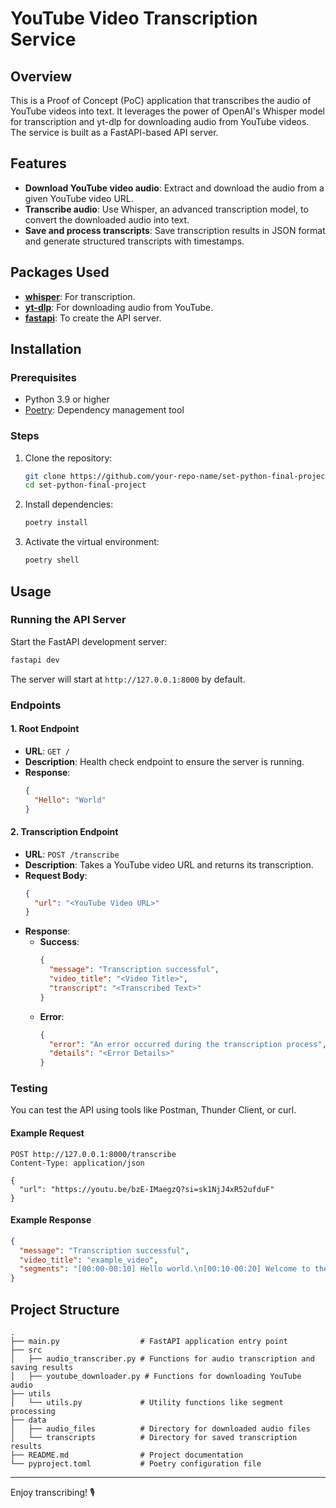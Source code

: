 # YouTube Video Transcription Service

## Overview
This is a Proof of Concept (PoC) application that transcribes the audio of YouTube videos into text. It leverages the power of OpenAI's Whisper model for transcription and yt-dlp for downloading audio from YouTube videos. The service is built as a FastAPI-based API server.

## Features
- **Download YouTube video audio**: Extract and download the audio from a given YouTube video URL.
- **Transcribe audio**: Use Whisper, an advanced transcription model, to convert the downloaded audio into text.
- **Save and process transcripts**: Save transcription results in JSON format and generate structured transcripts with timestamps.

## Packages Used
- **[whisper](https://github.com/openai/whisper)**: For transcription.
- **[yt-dlp](https://github.com/yt-dlp/yt-dlp)**: For downloading audio from YouTube.
- **[fastapi](https://fastapi.tiangolo.com/)**: To create the API server.

## Installation

### Prerequisites
- Python 3.9 or higher
- [Poetry](https://python-poetry.org/): Dependency management tool

### Steps
1. Clone the repository:
   ```bash
   git clone https://github.com/your-repo-name/set-python-final-project.git
   cd set-python-final-project
   ```

2. Install dependencies:
   ```bash
   poetry install
   ```

3. Activate the virtual environment:
   ```bash
   poetry shell
   ```

## Usage

### Running the API Server
Start the FastAPI development server:
```bash
fastapi dev
```
The server will start at `http://127.0.0.1:8000` by default.

### Endpoints

#### 1. Root Endpoint
- **URL**: `GET /`
- **Description**: Health check endpoint to ensure the server is running.
- **Response**:
  ```json
  {
    "Hello": "World"
  }
  ```

#### 2. Transcription Endpoint
- **URL**: `POST /transcribe`
- **Description**: Takes a YouTube video URL and returns its transcription.
- **Request Body**:
  ```json
  {
    "url": "<YouTube Video URL>"
  }
  ```
- **Response**:
  - **Success**:
    ```json
    {
      "message": "Transcription successful",
      "video_title": "<Video Title>",
      "transcript": "<Transcribed Text>"
    }
    ```
  - **Error**:
    ```json
    {
      "error": "An error occurred during the transcription process",
      "details": "<Error Details>"
    }
    ```

### Testing
You can test the API using tools like Postman, Thunder Client, or curl.

#### Example Request
```http
POST http://127.0.0.1:8000/transcribe
Content-Type: application/json

{
  "url": "https://youtu.be/bzE-IMaegzQ?si=sk1NjJ4xR52ufduF"
}
```

#### Example Response
```json
{
  "message": "Transcription successful",
  "video_title": "example_video",
  "segments": "[00:00-00:10] Hello world.\n[00:10-00:20] Welcome to the transcription service."
}
```

## Project Structure
```
.
├── main.py                  # FastAPI application entry point
├── src
│   ├── audio_transcriber.py # Functions for audio transcription and saving results
│   ├── youtube_downloader.py # Functions for downloading YouTube audio
├── utils
│   └── utils.py             # Utility functions like segment processing
├── data
│   ├── audio_files          # Directory for downloaded audio files
│   └── transcripts          # Directory for saved transcription results
├── README.md                # Project documentation
└── pyproject.toml           # Poetry configuration file
```

---

Enjoy transcribing! 🎙️

